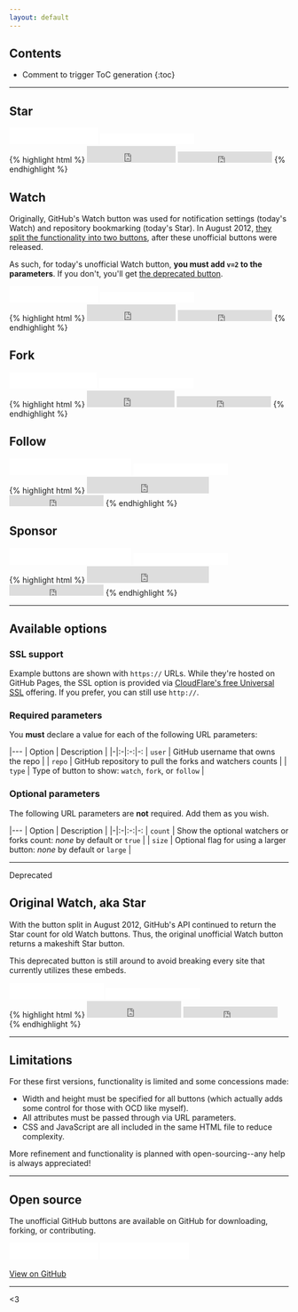 ```yaml
---
layout: default
---
```


## Contents

* Comment to trigger ToC generation
{:toc}

---

## Star

<div class="example">
  <iframe src="github-btn.html?user=twbs&repo=bootstrap&type=star&count=true&size=large" frameborder="0" scrolling="0" width="160" height="30"></iframe>
  <iframe src="github-btn.html?user=twbs&repo=bootstrap&type=star&count=true" frameborder="0" scrolling="0" width="170" height="20"></iframe>
</div>
{% highlight html %}
<iframe src="https://ghbtns.com/github-btn.html?user=twbs&repo=bootstrap&type=star&count=true&size=large" frameborder="0" scrolling="0" width="160" height="30"></iframe>

<iframe src="https://ghbtns.com/github-btn.html?user=twbs&repo=bootstrap&type=star&count=true" frameborder="0" scrolling="0" width="170" height="20"></iframe>
{% endhighlight %}

## Watch

Originally, GitHub's Watch button was used for notification settings (today's Watch) and repository bookmarking (today's Star). In August 2012, [they split the functionality into two buttons](https://github.com/blog/1204-notifications-stars), after these unofficial buttons were released.

As such, for today's unofficial Watch button, **you must add `v=2` to the parameters**. If you don't, you'll get [the deprecated button](#deprecated).

<div class="example">
  <iframe src="github-btn.html?user=twbs&repo=bootstrap&type=watch&count=true&size=large&v=2" frameborder="0" scrolling="0" width="160" height="30"></iframe>
  <iframe src="github-btn.html?user=twbs&repo=bootstrap&type=watch&count=true&v=2" frameborder="0" scrolling="0" width="170" height="20"></iframe>
</div>
{% highlight html %}
<iframe src="https://ghbtns.com/github-btn.html?user=twbs&repo=bootstrap&type=watch&count=true&size=large&v=2" frameborder="0" scrolling="0" width="160" height="30"></iframe>

<iframe src="https://ghbtns.com/github-btn.html?user=twbs&repo=bootstrap&type=watch&count=true&v=2" frameborder="0" scrolling="0" width="170" height="20"></iframe>
{% endhighlight %}

## Fork

<div class="example">
  <iframe src="github-btn.html?user=twbs&repo=bootstrap&type=fork&count=true&size=large" frameborder="0" scrolling="0" width="158" height="30"></iframe>
  <iframe src="github-btn.html?user=twbs&repo=bootstrap&type=fork&count=true" frameborder="0" scrolling="0" width="170" height="20"></iframe>
</div>
{% highlight html %}
<iframe src="https://ghbtns.com/github-btn.html?user=twbs&repo=bootstrap&type=fork&count=true&size=large" frameborder="0" scrolling="0" width="158" height="30"></iframe>

<iframe src="https://ghbtns.com/github-btn.html?user=twbs&repo=bootstrap&type=fork&count=true" frameborder="0" scrolling="0" width="170" height="20"></iframe>
{% endhighlight %}

## Follow

<div class="example">
  <iframe src="github-btn.html?user=mdo&type=follow&count=true&size=large" frameborder="0" scrolling="0" width="220" height="30"></iframe>
  <iframe src="github-btn.html?user=mdo&type=follow&count=true" frameborder="0" scrolling="0" width="170" height="20"></iframe>
</div>
{% highlight html %}
<iframe src="https://ghbtns.com/github-btn.html?user=mdo&type=follow&count=true&size=large" frameborder="0" scrolling="0" width="220" height="30"></iframe>

<iframe src="https://ghbtns.com/github-btn.html?user=mdo&type=follow&count=true" frameborder="0" scrolling="0" width="170" height="20"></iframe>
{% endhighlight %}

## Sponsor

<div class="example">
  <iframe src="github-btn.html?user=mdo&type=sponsor&size=large" frameborder="0" scrolling="0" width="220" height="30"></iframe>
  <iframe src="github-btn.html?user=mdo&type=sponsor" frameborder="0" scrolling="0" width="170" height="20"></iframe>
</div>
{% highlight html %}
<iframe src="https://ghbtns.com/github-btn.html?user=mdo&type=sponsor&size=large" frameborder="0" scrolling="0" width="220" height="30"></iframe>

<iframe src="https://ghbtns.com/github-btn.html?user=mdo&type=sponsor" frameborder="0" scrolling="0" width="170" height="20"></iframe>
{% endhighlight %}

---

## Available options

### SSL support

Example buttons are shown with `https://` URLs. While they're hosted on GitHub Pages, the SSL option is provided via [CloudFlare's free Universal SSL](https://blog.cloudflare.com/introducing-universal-ssl/) offering. If you prefer, you can still use `http://`.

### Required parameters

You **must** declare a value for each of the following URL parameters:

|---
| Option | Description |
|-|:-|:-:|-:
| `user` | GitHub username that owns the repo |
| `repo` | GitHub repository to pull the forks and watchers counts |
| `type` | Type of button to show: `watch`, `fork`, or `follow` |

### Optional parameters

The following URL parameters are **not** required. Add them as you wish.

|---
| Option | Description |
|-|:-|:-:|-:
| `count` | Show the optional watchers or forks count: *none* by default or `true` |
| `size` | Optional flag for using a larger button: *none* by default or `large` |

---

<span class="deprecated" id="deprecated">Deprecated</span>

## Original Watch, aka Star

With the button split in August 2012, GitHub's API continued to return the Star count for old Watch buttons. Thus, the original unofficial Watch button returns a makeshift Star button.

This deprecated button is still around to avoid breaking every site that currently utilizes these embeds.

<div class="example">
  <iframe src="github-btn.html?user=twbs&repo=bootstrap&type=watch&count=true&size=large" frameborder="0" scrolling="0" width="170" height="30"></iframe>
  <iframe src="github-btn.html?user=twbs&repo=bootstrap&type=watch&count=true" frameborder="0" scrolling="0" width="170" height="20"></iframe>
</div>
{% highlight html %}
<iframe src="https://ghbtns.com/github-btn.html?user=twbs&repo=bootstrap&type=watch&count=true&size=large" frameborder="0" scrolling="0" width="170" height="30"></iframe>

<iframe src="https://ghbtns.com/github-btn.html?user=twbs&repo=bootstrap&type=watch&count=true" frameborder="0" scrolling="0" width="170" height="20"></iframe>
{% endhighlight %}

---

## Limitations

For these first versions, functionality is limited and some concessions made:

- Width and height must be specified for all buttons (which actually adds some control for those with OCD like myself).
- All attributes must be passed through via URL parameters.
- CSS and JavaScript are all included in the same HTML file to reduce complexity.

More refinement and functionality is planned with open-sourcing--any help is always appreciated!

---

## Open source

The unofficial GitHub buttons are available on GitHub for downloading, forking, or contributing.

<p>
  <iframe src="github-btn.html?user=mdo&repo=github-buttons&type=star&count=true&size=large" frameborder="0" scrolling="0" width="160" height="30"></iframe>
  <iframe src="github-btn.html?user=mdo&repo=github-buttons&type=fork&count=true&size=large" frameborder="0" scrolling="0" width="160" height="30"></iframe>
</p>

<a href="https://github.com/mdo/github-buttons" class="btn">View on GitHub</a>

---

<3
